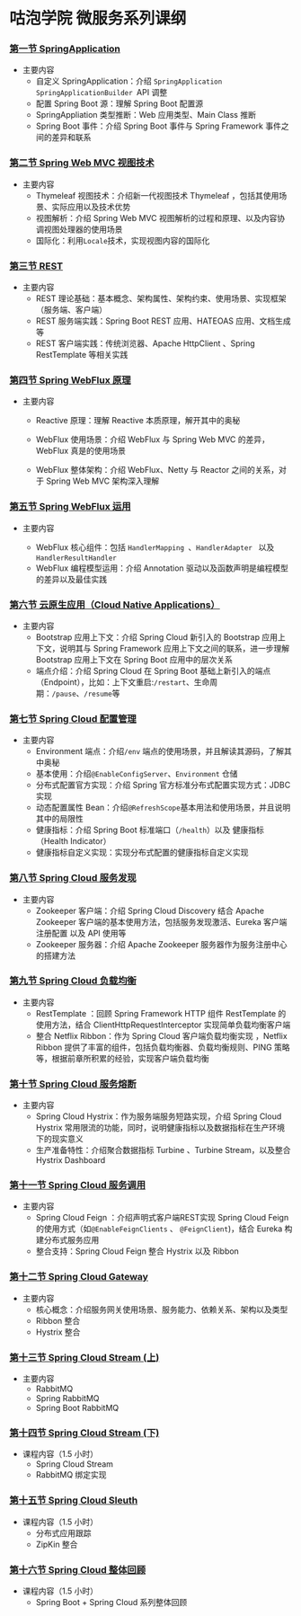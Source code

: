 # 咕泡学院 微服务系列课纲

### [第一节 SpringApplication](lesson-1)

* 主要内容
  * 自定义 SpringApplication：介绍 `SpringApplication ` `SpringApplicationBuilder `API 调整
  * 配置 Spring Boot 源：理解 Spring Boot 配置源
  * SpringAppliation 类型推断：Web 应用类型、Main Class 推断
  * Spring Boot 事件：介绍 Spring Boot 事件与 Spring Framework 事件之间的差异和联系

### [第二节 Spring Web MVC 视图技术](lesson-2)

* 主要内容
  * Thymeleaf 视图技术：介绍新一代视图技术 Thymeleaf ，包括其使用场景、实际应用以及技术优势
  * 视图解析：介绍 Spring Web MVC 视图解析的过程和原理、以及内容协调视图处理器的使用场景
  * 国际化：利用`Locale`技术，实现视图内容的国际化

### [第三节 REST](lesson-3)

* 主要内容
  * REST 理论基础：基本概念、架构属性、架构约束、使用场景、实现框架（服务端、客户端）
  * REST 服务端实践：Spring Boot REST 应用、HATEOAS 应用、文档生成等
  * REST 客户端实践：传统浏览器、Apache HttpClient 、Spring RestTemplate 等相关实践

### [第四节 Spring WebFlux 原理](lesson-4)

* 主要内容

    * Reactive 原理：理解 Reactive 本质原理，解开其中的奥秘

    * WebFlux 使用场景：介绍 WebFlux 与 Spring Web MVC 的差异，WebFlux 真是的使用场景

    * WebFlux 整体架构：介绍 WebFlux、Netty 与 Reactor 之间的关系，对于 Spring Web MVC 架构深入理解

      

### [第五节 Spring WebFlux 运用](lesson-5)

* 主要内容

  * WebFlux 核心组件：包括 `HandlerMapping `、`HandlerAdapter ` 以及 `HandlerResultHandler `
  * WebFlux 编程模型运用：介绍 Annotation 驱动以及函数声明是编程模型的差异以及最佳实践



### [第六节 云原生应用（Cloud Native Applications）](lesson-6)

- 主要内容
  - Bootstrap 应用上下文：介绍 Spring Cloud 新引入的 Bootstrap 应用上下文，说明其与 Spring Framework 应用上下文之间的联系，进一步理解 Bootstrap 应用上下文在 Spring Boot 应用中的层次关系
  - 端点介绍：介绍 Spring Cloud 在 Spring Boot 基础上新引入的端点（Endpoint），比如：上下文重启:`/restart`、生命周期：`/pause`、`/resume`等

### [第七节 Spring Cloud 配置管理](lesson-7)

- 主要内容
  - Environment 端点：介绍`/env` 端点的使用场景，并且解读其源码，了解其中奥秘
  - 基本使用：介绍`@EnableConfigServer`、`Environment` 仓储
  - 分布式配置官方实现：介绍 Spring 官方标准分布式配置实现方式：JDBC 实现
  - 动态配置属性 Bean：介绍`@RefreshScope`基本用法和使用场景，并且说明其中的局限性
  - 健康指标：介绍 Spring Boot 标准端口（`/health`）以及 健康指标（Health Indicator）
  - 健康指标自定义实现：实现分布式配置的健康指标自定义实现

### [第八节 Spring Cloud 服务发现](lesson-8)

- 主要内容
  - Zookeeper 客户端：介绍 Spring Cloud Discovery 结合 Apache Zookeeper 客户端的基本使用方法，包括服务发现激活、Eureka 客户端注册配置 以及 API 使用等
  - Zookeeper 服务器：介绍 Apache Zookeeper 服务器作为服务注册中心的搭建方法

### [第九节 Spring Cloud 负载均衡](lesson-9)

- 主要内容
  - RestTemplate ：回顾 Spring Framework HTTP 组件 RestTemplate 的使用方法，结合 ClientHttpRequestInterceptor 实现简单负载均衡客户端
  - 整合 Netflix Ribbon：作为 Spring Cloud 客户端负载均衡实现 ，Netflix Ribbon 提供了丰富的组件，包括负载均衡器、负载均衡规则、PING 策略等，根据前章所积累的经验，实现客户端负载均衡

### [第十节 Spring Cloud 服务熔断](lesson-10)

- 主要内容
  - Spring Cloud Hystrix：作为服务端服务短路实现，介绍 Spring Cloud Hystrix 常用限流的功能，同时，说明健康指标以及数据指标在生产环境下的现实意义
  - 生产准备特性：介绍聚合数据指标 Turbine 、Turbine Stream，以及整合 Hystrix Dashboard

### [第十一节 Spring Cloud 服务调用](lesson-11)

- 主要内容
  - Spring Cloud Feign ：介绍声明式客户端REST实现 Spring Cloud Feign的使用方式（如`@EnableFeignClients` 、 `@FeignClient`)，结合 Eureka 构建分布式服务应用
  - 整合支持：Spring Cloud Feign 整合 Hystrix 以及 Ribbon

### [第十二节 Spring Cloud Gateway](lesson-12)

- 主要内容
  - 核心概念：介绍服务网关使用场景、服务能力、依赖关系、架构以及类型
  - Ribbon 整合
  - Hystrix 整合



### [第十三节 Spring Cloud Stream (上)](lesson-13)

- 主要内容
  - RabbitMQ
  - Spring RabbitMQ
  - Spring Boot RabbitMQ

### [第十四节 Spring Cloud Stream (下)](lesson-14)

- 课程内容（1.5 小时）
  - Spring Cloud Stream 
  - RabbitMQ 绑定实现



### [第十五节 Spring Cloud Sleuth](lesson-15)

- 课程内容（1.5 小时）
  - 分布式应用跟踪
  - ZipKin 整合

### [第十六节 Spring Cloud 整体回顾](lesson-16)

- 课程内容（1.5 小时）
  - Spring Boot + Spring Cloud 系列整体回顾

